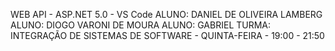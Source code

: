 WEB API - ASP.NET 5.0 - VS Code
ALUNO: DANIEL DE OLIVEIRA LAMBERG
ALUNO: DIOGO VARONI DE MOURA
ALUNO: GABRIEL
TURMA: INTEGRAÇÃO DE SISTEMAS DE SOFTWARE - QUINTA-FEIRA - 19:00 - 21:50
